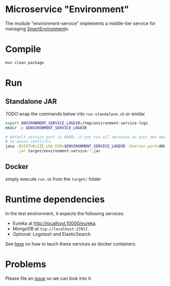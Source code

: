 Microservice "Environment"
=========================

The module "environment-service" implements a middle-tier service for managing [SmartEnvironment](../../../../wiki/2.-Terminology)s. 


# Compile
```bash
mvn clean package
```

# Run

## Standalone JAR

*TODO* wrap the commands below into `run-standalone.sh` or similar

```bash
export ENVIRONMENT_SERVICE_LOGDIR=/tmp/environment-service-logs 
mkdir -p $ENVIRONMENT_SERVICE_LOGDIR

# default service port is 8080; if you run all services on your dev machine you need to change it
# to avoid conflicts. 
java -DVIOTUALIZE_LOG_DIR=$ENVIRONMENT_SERVICE_LOGDIR -Dserver.port=8082 \
     -jar target/environment-service-*.jar 
```

## Docker

simply execute `run.sh` from the `target/` folder

# Runtime dependencies

In the test environment, it expects the following services:
  * Eureka at [http://localhost:10000/eureka](http://localhost:10000/eureka).
  * MongoDB at `tcp://localhost:27017`.
  * Optional: Logstash and ElasticSearch

See [here](https://github.com/riox/viotualize/blob/spring-boot-netflix/README.md) on how to lauch these services as docker containers. 

# Problems

Please file an [issue](../../../../issues) so we can look into it.
